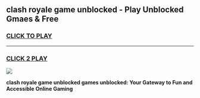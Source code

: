 
## clash royale game unblocked - Play Unblocked Gmaes & Free
<h3>
<a href="https://news.freeplayer.one?title=clash_royale_game_unblocked&ref=23F">CLICK TO PLAY</a></h3>
<hr>

<h3>
<a href="https://news.freeplayer.one?title=clash_royale_game_unblocked&ref=23F">CLICK 2 PLAY</a>
  
</h3>

<a href="https://news.freeplayer.one?title=clash_royale_game_unblocked&ref=23F/"><img src="https://clearcache.store/games.png"></a>


**clash royale game unblocked games unblocked: Your Gateway to Fun and Accessible Online Gaming**
